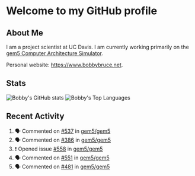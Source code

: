 # Welcome to my GitHub profile

## About Me

I am a project scientist at UC Davis. I am currently working primarily on the [gem5 Computer Architecture Simulator](https://github.com/gem5).

Personal website: <https://www.bobbybruce.net>.

## Stats

![Bobby's GitHub stats](https://github-readme-stats.vercel.app/api?username=bobbyrbruce&show_icons=true&theme=responsive&include_all_commits=true&count_private=true&show=reviews&disable_animations=true)
![Bobby's Top Languages ](https://github-readme-stats.vercel.app/api/top-langs/?username=bobbyrbruce&layout=compact&theme=responsive&count_private=true&langs_count=10&disable_animations=true)

## Recent Activity

<!--START_SECTION:activity-->
1. 🗣 Commented on [#537](https://github.com/gem5/gem5/pull/537#issuecomment-1808257360) in [gem5/gem5](https://github.com/gem5/gem5)
2. 🗣 Commented on [#386](https://github.com/gem5/gem5/pull/386#issuecomment-1808250267) in [gem5/gem5](https://github.com/gem5/gem5)
3. ❗ Opened issue [#558](https://github.com/gem5/gem5/issues/558) in [gem5/gem5](https://github.com/gem5/gem5)
4. 🗣 Commented on [#551](https://github.com/gem5/gem5/issues/551#issuecomment-1808055372) in [gem5/gem5](https://github.com/gem5/gem5)
5. 🗣 Commented on [#481](https://github.com/gem5/gem5/issues/481#issuecomment-1808021844) in [gem5/gem5](https://github.com/gem5/gem5)
<!--END_SECTION:activity-->
